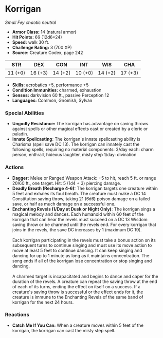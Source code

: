 # Korrigan

*Small* *Fey* *chaotic neutral*

- **Armor Class:** 14 (natural armor)
- **Hit Points:** 66 (12d6+24)
- **Speed:** walk 30 ft.
- **Challenge Rating:** 3 (700 XP)
- **Source:** Creature Codex, page 242

| STR | DEX | CON | INT | WIS | CHA |
| --- | --- | --- | --- | --- | --- |
| 11 (+0) | 16 (+3) | 14 (+2) | 10 (+0) | 14 (+2) | 17 (+3) |

- **Skills:** acrobatics +5, performance +5
- **Condition Immunities:** charmed, exhaustion
- **Senses:** darkvision 60 ft., passive Perception 12
- **Languages:** Common, Gnomish, Sylvan

### Special Abilities

- **Ungodly Resistance:** The korrigan has advantage on saving throws against spells or other magical effects cast or created by a cleric or paladin.
- **Innate Spellcasting:** The korrigan's innate spellcasting ability is Charisma (spell save DC 13). The korrigan can innately cast the following spells, requiring no material components:
3/day each: charm person, enthrall, hideous laughter, misty step
1/day: divination

### Actions

- **Dagger:** Melee or Ranged Weapon Attack: +5 to hit, reach 5 ft. or range 20/60 ft., one target. Hit: 5 (1d4 + 3) piercing damage.
- **Deadly Breath (Recharge 4-6):** The korrigan targets one creature within 5 feet and exhales its foul breath. The creature must make a DC 14 Constitution saving throw, taking 21 (6d6) poison damage on a failed save, or half as much damage on a successful one.
- **Enchanting Revels (1/Day at Dusk or Night Only):** The korrigan sings a magical melody and dances. Each humanoid within 60 feet of the korrigan that can hear the revels must succeed on a DC 13 Wisdom saving throw or be charmed until the revels end. For every korrigan that joins in the revels, the save DC increases by 1 (maximum DC 19). <br><br>Each korrigan participating in the revels must take a bonus action on its subsequent turns to continue singing and must use its move action to move at least 5 feet to continue dancing. It can keep singing and dancing for up to 1 minute as long as it maintains concentration. The song ends if all of the korrigan lose concentration or stop singing and dancing. <br><br>A charmed target is incapacitated and begins to dance and caper for the duration of the revels. A creature can repeat the saving throw at the end of each of its turns, ending the effect on itself on a success. If a creature's saving throw is successful or the effect ends for it, the creature is immune to the Enchanting Revels of the same band of korrigan for the next 24 hours.

### Reactions

- **Catch Me If You Can:** When a creature moves within 5 feet of the korrigan, the korrigan can cast the misty step spell.


